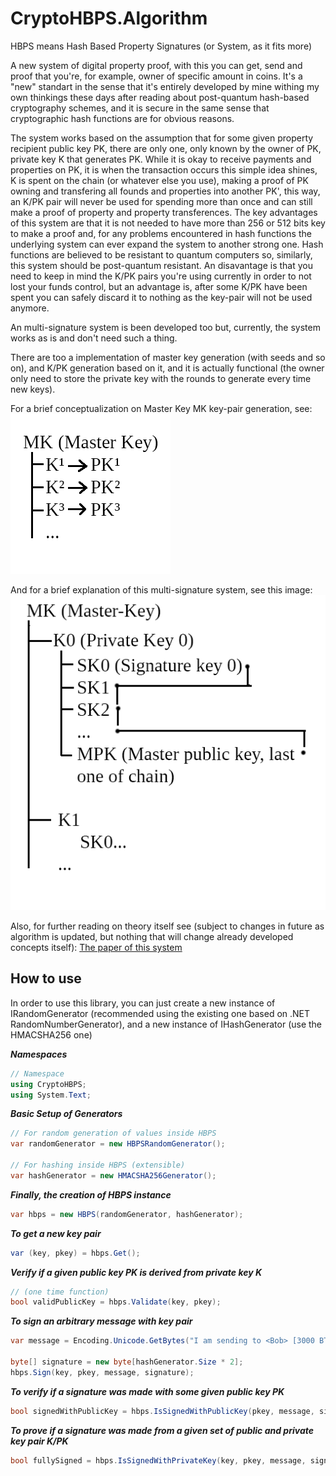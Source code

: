 # CryptoHBPS.Algorithm

HBPS means Hash Based Property Signatures (or System, as it fits more)

A new system of digital property proof, with this you can get, send and proof that you're, for example, owner of specific amount in coins. It's a "new" standart in the sense that it's entirely developed by mine withing my own thinkings these days after reading about post-quantum hash-based cryptography schemes, and it is secure in the same sense that cryptographic hash functions are for obvious reasons.

The system works based on the assumption that for some given property recipient public key PK, there are only one, only known by the owner of PK, private key K that generates PK. While it is okay to receive payments and properties on PK, it is when the transaction occurs this simple idea shines, K is spent on the chain (or whatever else you use), making a proof of PK owning and transfering all founds and properties into another PK', this way, an K/PK pair will never be used for spending more than once and can still make a proof of property and property transferences. The key advantages of this system are that it is not needed to have more than 256 or 512 bits key to make a proof and, for any problems encountered in hash functions the underlying system can ever expand the system to another strong one. Hash functions are believed to be resistant to quantum computers so, similarly, this system should be post-quantum resistant.
An disavantage is that you need to keep in mind the K/PK pairs you're using currently in order to not lost your funds control, but an advantage is, after some K/PK have been spent you can safely discard it to nothing as the key-pair will not be used anymore.

An multi-signature system is been developed too but, currently, the system works as is and don't need such a thing.

There are too a implementation of master key generation (with seeds and so on), and K/PK generation based on it, and it is actually functional (the owner only need to store the private key with the rounds to generate every time new keys).

For a brief conceptualization on Master Key MK key-pair generation, see:
![Master Key -> Key -> Public Key generation scheme](./MK-KeyPairGeneration-md.png)

And for a brief explanation of this multi-signature system, see this image:
![Master Private/Master Public Key multi-signature scheme](./FHBMS-md.png)

Also, for further reading on theory itself see (subject to changes in future as algorithm is updated, but nothing that will change already developed concepts itself):
[The paper of this system](./HBPS.pdf)

## How to use

In order to use this library, you can just create a new instance of IRandomGenerator (recommended using the existing one based on .NET RandomNumberGenerator), and a new instance of IHashGenerator (use the HMACSHA256 one)

***Namespaces***
```csharp
// Namespace
using CryptoHBPS;
using System.Text;
```
***Basic Setup of Generators***
```csharp
// For random generation of values inside HBPS
var randomGenerator = new HBPSRandomGenerator();

// For hashing inside HBPS (extensible)
var hashGenerator = new HMACSHA256Generator();
```

***Finally, the creation of HBPS instance***
```csharp
var hbps = new HBPS(randomGenerator, hashGenerator);
```

***To get a new key pair***
```csharp
var (key, pkey) = hbps.Get();
```

***Verify if a given public key PK is derived from private key K***
```csharp
// (one time function)
bool validPublicKey = hbps.Validate(key, pkey);
```

***To sign an arbitrary message with key pair***
```csharp
var message = Encoding.Unicode.GetBytes("I am sending to <Bob> [3000 BTC]");

byte[] signature = new byte[hashGenerator.Size * 2];
hbps.Sign(key, pkey, message, signature);
```

***To verify if a signature was made with some given public key PK***
```csharp
bool signedWithPublicKey = hbps.IsSignedWithPublicKey(pkey, message, signature);
```

***To prove if a signature was made from a given set of public and private key pair K/PK***
```csharp
bool fullySigned = hbps.IsSignedWithPrivateKey(key, pkey, message, signature);
```

